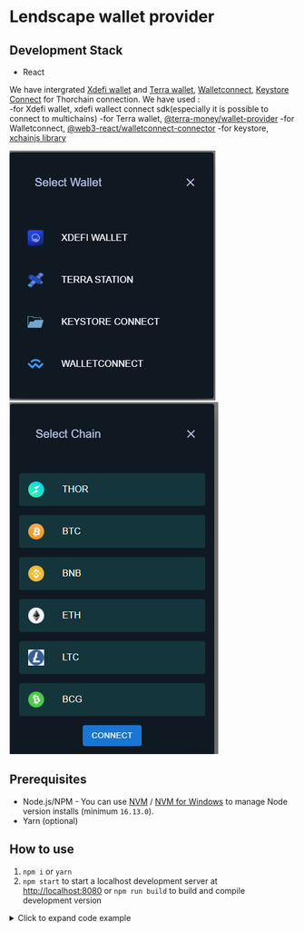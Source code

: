# Lendscape wallet provider

## Development Stack
- React

We have intergrated [Xdefi wallet](https://chrome.google.com/webstore/detail/xdefi-wallet/hmeobnfnfcmdkdcmlblgagmfpfboieaf?hl=en) and [Terra wallet](https://chrome.google.com/webstore/detail/terra-station-wallet/aiifbnbfobpmeekipheeijimdpnlpgpp/related), [Walletconnect](https://chrome-stats.com/d/djmlnjfkgolclllleomgpgodjkmnjoec), [Keystore Connect](https://www.file-extension.info/format/keystore#:~:text=KEYSTORE%20is%20a%20file%20extension,programs%20distributed%20for%20Windows%20platform.) for Thorchain connection.
We have used :<br />
    -for Xdefi wallet, xdefi wallect connect sdk(especially it is possible to connect to multichains)
    -for Terra wallet, [@terra-money/wallet-provider](https://www.npmjs.com/package/@terra-money/wallet-provider)
    -for Walletconnect, [@web3-react/walletconnect-connector](npmjs.com/package/@web3-react/walletconnect-connector)
    -for keystore, [xchainjs library](https://github.com/xchainjs/xchainjs-lib)

<img src="src/assets/img/readme/wallet.png"></img>
<img src="src/assets/img/readme/chain.png"></img>
## Prerequisites
- Node.js/NPM - You can use [NVM](https://github.com/nvm-sh/nvm) / [NVM for Windows](https://github.com/coreybutler/nvm-windows) to manage Node version installs (minimum `16.13.0`).
- Yarn (optional)

## How to use
1. `npm i` or `yarn` 
1. `npm start` to start a localhost development server at [http://localhost:8080](http://localhost:3000) or `npm run build` to build and compile development version


<details>
<summary>Click to expand code example</summary>
<br />

**components/keystore.js**

```javascript
//keystore wallet create
const GenerateKeystore = async () => {
    const phrase = generatePhrase() 
    console.log(`phrase ${phrase}`)
    const isCorrect = validatePhrase(phrase)
    console.log(`Phrase valid?: ${isCorrect}`)
    const keystore = await encryptToKeyStore(phrase, password)
    console.log(keystore, "keystore")
    const jsonString = `data:text/json;chatset=utf-8,${encodeURIComponent(
        JSON.stringify(keystore)
        )}`;
    const link = document.createElement("a");
    link.href = jsonString;
    link.download = "keystore.txt";
    link.click();
}
```

**pages/Xdefi.js**

```javascript
//xdefi wallect connect function
const request = (object, method, params) => {
    console.debug({ object, method, params });
    try {
        object.request(
            {
                method,
                params: params,
            },
            (error, result) => {
                // request result handling
                console.debug("callback", error, result);
                this.lastResult = { error, result };
            }
        );
    } catch (e) {
        console.error(e);
        this.lastResult = `Error: ${e.message}`;
    }
}


```

</details>
